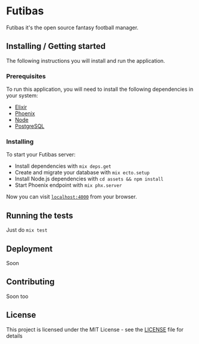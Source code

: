 # Futibas

Futibas it's the open source fantasy football manager.

## Installing  / Getting started

The following instructions you will install and run the application.

### Prerequisites

To run this application, you will need to install the following dependencies in your system:

* [Elixir](https://elixir-lang.org/install.html)
* [Phoenix](https://hexdocs.pm/phoenix/installation.html)
* [Node](https://nodejs.org)
* [PostgreSQL](https://www.postgresql.org/download/macosx/)

### Installing

To start your Futibas server:

  * Install dependencies with `mix deps.get`
  * Create and migrate your database with `mix ecto.setup`
  * Install Node.js dependencies with `cd assets && npm install`
  * Start Phoenix endpoint with `mix phx.server`

Now you can visit [`localhost:4000`](http://localhost:4000) from your browser.

## Running the tests

Just do `mix test`

## Deployment

Soon

## Contributing

Soon too

## License

This project is licensed under the MIT License - see the [LICENSE](LICENSE) file for details
